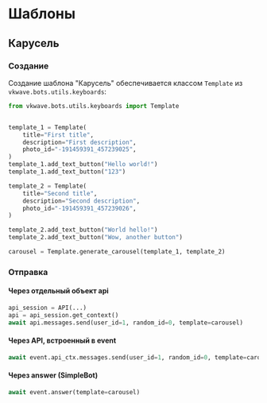 # Шаблоны

## Карусель

### Создание

Создание шаблона "Карусель" обеспечивается классом `Template` из `vkwave.bots.utils.keyboards`:

``` python
from vkwave.bots.utils.keyboards import Template


template_1 = Template(
    title="First title",
    description="First description",
    photo_id="-191459391_457239025",
)
template_1.add_text_button("Hello world!")
template_1.add_text_button("123")

template_2 = Template(
    title="Second title",
    description="Second description",
    photo_id="-191459391_457239026",
)

template_2.add_text_button("World hello!")
template_2.add_text_button("Wow, another button")

carousel = Template.generate_carousel(template_1, template_2)
```

### Отправка

#### Через отдельный объект api

``` python
api_session = API(...)
api = api_session.get_context()
await api.messages.send(user_id=1, random_id=0, template=carousel)
```

#### Через API, встроенный в event

```python
await event.api_ctx.messages.send(user_id=1, random_id=0, template=carousel)
```

#### Через answer (SimpleBot)

```python
await event.answer(template=carousel)
```
